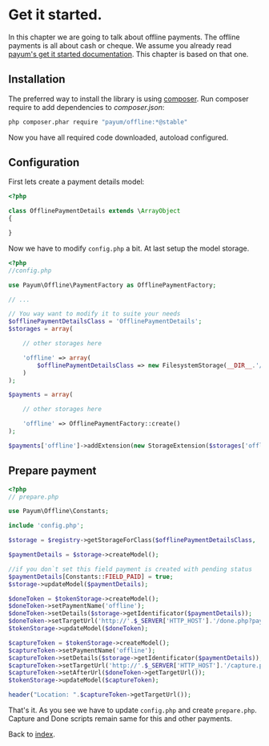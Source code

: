 # Get it started.

In this chapter we are going to talk about offline payments. The offline payments is all about cash or cheque.
We assume you already read [payum's get it started documentation](https://github.com/Payum/Payum/blob/master/docs/get-it-started.md).
This chapter is based on that one.

## Installation

The preferred way to install the library is using [composer](http://getcomposer.org/).
Run composer require to add dependencies to _composer.json_:

```bash
php composer.phar require "payum/offline:*@stable"
```

Now you have all required code downloaded, autoload configured.

## Configuration

First lets create a payment details model:

```php
<?php

class OfflinePaymentDetails extends \ArrayObject
{

}
```

Now we have to modify `config.php` a bit.
At last setup the model storage.

```php
<?php
//config.php

use Payum\Offline\PaymentFactory as OfflinePaymentFactory;

// ...

// You way want to modify it to suite your needs
$offlinePaymentDetailsClass = 'OfflinePaymentDetails';
$storages = array(

    // other storages here

    'offline' => array(
        $offlinePaymentDetailsClass => new FilesystemStorage(__DIR__.'/storage', $offlinePaymentDetailsClass)
    )
);

$payments = array(

    // other storages here

    'offline' => OfflinePaymentFactory::create()
);

$payments['offline']->addExtension(new StorageExtension($storages['offline'][$offlinePaymentDetailsClass]));
```

## Prepare payment

```php
<?php
// prepare.php

use Payum\Offline\Constants;

include 'config.php';

$storage = $registry->getStorageForClass($offlinePaymentDetailsClass, 'offline');

$paymentDetails = $storage->createModel();

//if you don`t set this field payment is created with pending status
$paymentDetails[Constants::FIELD_PAID] = true;
$storage->updateModel($paymentDetails);

$doneToken = $tokenStorage->createModel();
$doneToken->setPaymentName('offline');
$doneToken->setDetails($storage->getIdentificator($paymentDetails));
$doneToken->setTargetUrl('http://'.$_SERVER['HTTP_HOST'].'/done.php?payum_token='.$doneToken->getHash());
$tokenStorage->updateModel($doneToken);

$captureToken = $tokenStorage->createModel();
$captureToken->setPaymentName('offline');
$captureToken->setDetails($storage->getIdentificator($paymentDetails));
$captureToken->setTargetUrl('http://'.$_SERVER['HTTP_HOST'].'/capture.php?payum_token='.$captureToken->getHash());
$captureToken->setAfterUrl($doneToken->getTargetUrl());
$tokenStorage->updateModel($captureToken);

header("Location: ".$captureToken->getTargetUrl());
```

That's it. As you see we have to update `config.php` and create `prepare.php`.
Capture and Done scripts remain same for this and other payments.

Back to [index](index.md).